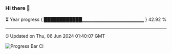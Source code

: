 ### Hi there 👋

⏳ Year progress { ████████████▁▁▁▁▁▁▁▁▁▁▁▁▁▁▁▁▁▁ } 42.92 %

---

⏰ Updated on Thu, 06 Jun 2024 01:40:07 GMT

![Progress Bar CI](https://github.com/IshwaranRudhara/GIT-ACTION/workflows/Progress%20Bar%20CI/badge.svg)

